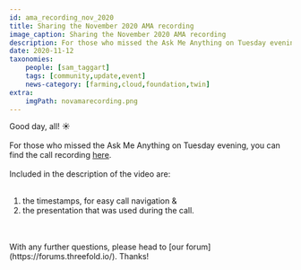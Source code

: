 ```yaml
---
id: ama_recording_nov_2020
title: Sharing the November 2020 AMA recording
image_caption: Sharing the November 2020 AMA recording
description: For those who missed the Ask Me Anything on Tuesday evening, you can find the call recording within!
date: 2020-11-12
taxonomies:
    people: [sam_taggart]
    tags: [community,update,event]
    news-category: [farming,cloud,foundation,twin]
extra:
    imgPath: novamarecording.png
---
```


Good day, all! ☀️
<br/>
<br/>
For those who missed the Ask Me Anything on Tuesday evening, you can find the call recording [here](https://www.youtube.com/watch?v=5rxVgwnnFpQ).
<br/>
<br/>
Included in the description of the video are:
<br/>
<br/>
1. the timestamps, for easy call navigation &
2. the presentation that was used during the call.
<br/>
<br/>
With any further questions, please head to [our forum](https://forums.threefold.io/). Thanks!
